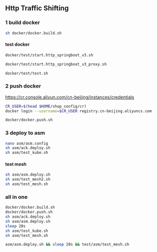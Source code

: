 ## Http Traffic Shifting

### 1 build docker
```sh
sh docker/docker.build.sh
```

#### test docker
```sh
docker/test/start.http_springboot_v3.sh
```

```sh
docker/test/start.http_springboot_v3_proxy.sh
```

```sh
docker/test/test.sh 
```

### 2 push docker
https://cr.console.aliyun.com/cn-beijing/instances/credentials
```sh
CR_USER=$(head $HOME/shop_config/cr)
docker login --username=$CR_USER registry.cn-beijing.aliyuncs.com
```

```sh
docker/docker.push.sh
```

### 3 deploy to asm
```sh
nano asm/asm.config
sh asm/ack.deploy.sh
sh asm/test_kube.sh
```

#### test mesh
```sh
sh asm/asm.deploy.sh
sh asm/test_mesh2.sh
sh asm/test_mesh.sh
```

### all in one
```sh
docker/docker.build.sh
docker/docker.push.sh
sh asm/ack.deploy.sh
sh asm/asm.deploy.sh
sleep 20s
sh asm/test_kube.sh
sh asm/test_mesh.sh
```

```sh
asm/asm.deploy.sh && sleep 20s && test/asm/test_mesh.sh
```